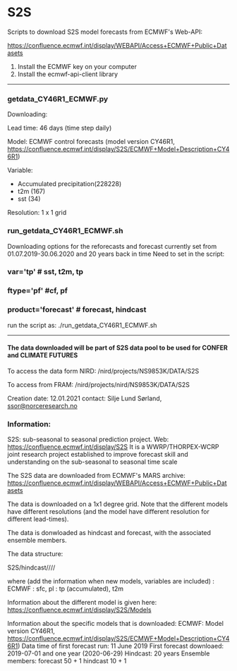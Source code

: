 # S2S
Scripts to download S2S model forecasts from ECMWF's Web-API: 

https://confluence.ecmwf.int/display/WEBAPI/Access+ECMWF+Public+Datasets

1) Install the ECMWF key on your computer 
2) Install the ecmwf-api-client library 


----------------------------------------------------------------------------------------------------------------------------------
### getdata_CY46R1_ECMWF.py

Downloading:

Lead time: 46 days (time step daily) 

Model: ECMWF control forecasts (model version CY46R1, https://confluence.ecmwf.int/display/S2S/ECMWF+Model+Description+CY46R1) 

Variable: 
- Accumulated precipitation(228228)
- t2m (167)  
- sst (34)

Resolution: 1 x 1 grid


### run_getdata_CY46R1_ECMWF.sh

Downloading options for the reforecasts and forecast currently set from 01.07.2019-30.06.2020 and 20 years back in time
Need to set in the script: 
### var='tp' # sst, t2m, tp
### ftype='pf' #cf, pf
### product='forecast' # forecast, hindcast

run the script as: ./run_getdata_CY46R1_ECMWF.sh


------------------------------------------------------------------------------------------------------------
#### The data downloaded will be part of S2S data pool to be used for CONFER and CLIMATE FUTURES

To access the data form  NIRD: /nird/projects/NS9853K/DATA/S2S 

To access from FRAM: /nird/projects/nird/NS9853K/DATA/S2S 

Creation date: 12.01.2021
contact: Silje Lund Sørland, ssor@norceresearch.no

### Information:

S2S: sub-seasonal to seasonal prediction project. Web: https://confluence.ecmwf.int/display/S2S
It is a WWRP/THORPEX-WCRP joint research project established to improve forecast skill and understanding on the sub-seasonal to seasonal time scale

The S2S data are downloaded from ECMWF's MARS archive: https://confluence.ecmwf.int/display/WEBAPI/Access+ECMWF+Public+Datasets
 
The data is downloaded on a 1x1 degree grid. Note that the different models have different resolutions (and the model have different resolution for different lead-times).

The data is donwloaded as hindcast and forecast, with the associated ensemble members. 

The data structure: 

S2S/hindcast/<modeling-center>/<type-files>/<variable-name>/

where (add the information when new models, variables are included)
<modeling-center>: ECMWF
<type-files>: sfc, pl
<variable-name>: tp (accumulated), t2m

Information about the different model is given here: https://confluence.ecmwf.int/display/S2S/Models

Information about the specific models that is downloaded: 
ECMWF: 
Model version CY46R1, https://confluence.ecmwf.int/display/S2S/ECMWF+Model+Description+CY46R1)
Data time of first forecast run:   11 June 2019
First forecast downloaed: 2019-07-01 and one year (2020-06-29)
Hindcast: 20 years
Ensemble members: 
forecast 50 + 1
hindcast 10 + 1
  
  
